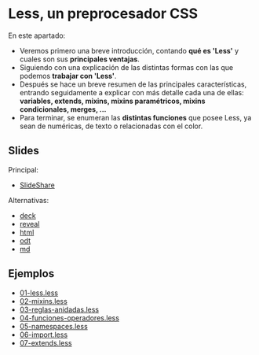 # Less, un preprocesador CSS

En este apartado:

- Veremos primero una breve introducción, contando **qué es 'Less'** y cuales son sus **principales ventajas**.
- Siguiendo con una explicación de las distintas formas con las que podemos **trabajar con 'Less'**.
- Después se hace un breve resumen de las principales características, entrando seguidamente a explicar con más detalle cada una de ellas: **variables, extends, mixins, mixins paramétricos, mixins condicionales, merges, ...**
- Para terminar, se enumeran las **distintas funciones** que posee Less, ya sean de numéricas, de texto o relacionadas con el color.

## Slides

Principal:

- [SlideShare](http://www.slideshare.net/asanzdiego/less-un-preprocesador-css)

Alternativas:

- [deck](http://asanzdiego.github.io/curso-interfaces-web-2014/04-less/slides/export/less-deck-slides.html)
- [reveal](http://asanzdiego.github.io/curso-interfaces-web-2014/04-less/slides/export/less-reveal-slides.html)
- [html](http://asanzdiego.github.io/curso-interfaces-web-2014/04-less/slides/export/less.html)
- [odt](http://asanzdiego.github.io/curso-interfaces-web-2014/04-less/slides/export/less.odt)
- [md](http://asanzdiego.github.io/curso-interfaces-web-2014/04-less/slides/md/less.md)

## Ejemplos

- [01-less.less](https://github.com/asanzdiego/curso-interfaces-web-2014/tree/master/04-less/src/css/less/01-less.less)
- [02-mixins.less](https://github.com/asanzdiego/curso-interfaces-web-2014/tree/master/04-less/src/css/less/02-mixins.less)
- [03-reglas-anidadas.less](https://github.com/asanzdiego/curso-interfaces-web-2014/tree/master/04-less/src/css/less/03-reglas-anidadas.less)
- [04-funciones-operadores.less](https://github.com/asanzdiego/curso-interfaces-web-2014/tree/master/04-less/src/css/less/04-funciones-operadores.less)
- [05-namespaces.less](https://github.com/asanzdiego/curso-interfaces-web-2014/tree/master/04-less/src/css/less/05-namespaces.less)
- [06-import.less](https://github.com/asanzdiego/curso-interfaces-web-2014/tree/master/04-less/src/css/less/06-import.less)
- [07-extends.less](https://github.com/asanzdiego/curso-interfaces-web-2014/tree/master/04-less/src/css/less/07-extends.less)

